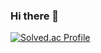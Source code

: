 ### Hi there 👋

[![Solved.ac Profile](http://mazassumnida.wtf/api/generate_badge?boj=sksk9511)](https://solved.ac/sksk9511)<br/>

